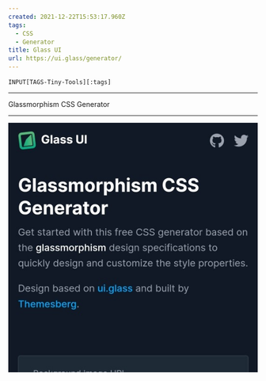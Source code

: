 ```yaml
---
created: 2021-12-22T15:53:17.960Z
tags: 
  - CSS
  - Generator
title: Glass UI
url: https://ui.glass/generator/
---
```

```meta-bind
INPUT[TAGS-Tiny-Tools][:tags]
```

___
Glassmorphism CSS Generator
___

![](_attachments/glass-ui.jpg)
